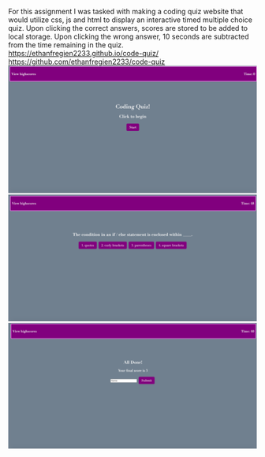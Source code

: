 For this assignment I was tasked with making a coding quiz website that would utilize css, js and html to display an interactive timed multiple choice quiz. Upon clicking the correct answers, scores are stored to be added to local storage. Upon clicking the wrong answer, 10 seconds are subtracted from the time remaining in the quiz.
https://ethanfregien2233.github.io/code-quiz/
https://github.com/ethanfregien2233/code-quiz
<img src="./assets/scrn1.jpg" />
<img src="./assets/scrn2.jpg" />
<img src="./assets/scrn3.jpg" />